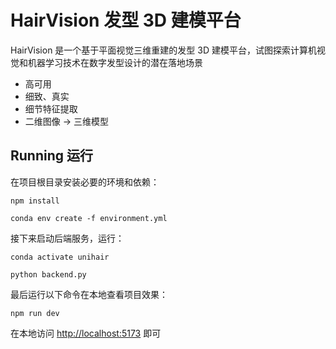 # HairVision 发型 3D 建模平台

HairVision 是一个基于平面视觉三维重建的发型 3D 建模平台，试图探索计算机视觉和机器学习技术在数字发型设计的潜在落地场景

- 高可用
- 细致、真实
- 细节特征提取
- 二维图像 -> 三维模型

## Running 运行

在项目根目录安装必要的环境和依赖：

```
npm install

conda env create -f environment.yml
```

接下来启动后端服务，运行：

```
conda activate unihair

python backend.py
```

最后运行以下命令在本地查看项目效果：

```
npm run dev
```

在本地访问 [http://localhost:5173](http://localhost:5173) 即可
